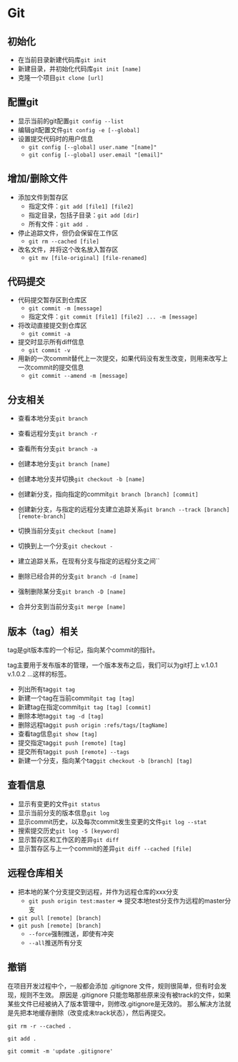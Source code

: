 # Git

## 初始化

- 在当前目录新建代码库`git init`
- 新建目录，并初始化代码库`git init [name]`
- 克隆一个项目`git clone [url]`

## 配置git

- 显示当前的git配置`git config --list`
- 编辑git配置文件`git config -e [--global]`
- 设置提交代码时的用户信息
	- `git config [--global] user.name "[name]"`
	- `git config [--global] user.email "[email]"`

## 增加/删除文件

- 添加文件到暂存区
	- 指定文件：`git add [file1] [file2]`
	- 指定目录，包括子目录：`git add [dir]`
	- 所有文件：`git add .`
- 停止追踪文件，但仍会保留在工作区
	- `git rm --cached [file]`
- 改名文件，并将这个改名放入暂存区
	- `git mv [file-original] [file-renamed]`

## 代码提交

- 代码提交暂存区到仓库区
	- `git commit -m [message]`
	- 指定文件：`git commit [file1] [file2] ... -m [message]`
- 将改动直接提交到仓库区
	- `git commit -a`
- 提交时显示所有diff信息
	- `git commit -v`
- 用新的一次commit替代上一次提交，如果代码没有发生改变，则用来改写上一次commit的提交信息
	- `git commit --amend -m [message]`

## 分支相关

- 查看本地分支`git branch`
- 查看远程分支`git branch -r`
- 查看所有分支`git branch -a`

- 创建本地分支`git branch [name]`
- 创建本地分支并切换`git checkout -b [name]`
- 创建新分支，指向指定的commit`git branch [branch] [commit]`
- 创建新分支，与指定的远程分支建立追踪关系`git branch --track [branch] [remote-branch]`

- 切换当前分支`git checkout [name]`
- 切换到上一个分支`git checkout -`

- 建立追踪关系，在现有分支与指定的远程分支之间``
- 删除已经合并的分支`git branch -d [name]`
- 强制删除某分支`git branch -D [name]`

- 合并分支到当前分支`git merge [name]`

## 版本（tag）相关

tag是git版本库的一个标记，指向某个commit的指针。

tag主要用于发布版本的管理，一个版本发布之后，我们可以为git打上 v.1.0.1 v.1.0.2 …这样的标签。

- 列出所有tag`git tag`
- 新建一个tag在当前commit`git tag [tag]`
- 新建tag在指定commit`git tag [tag] [commit]`
- 删除本地tag`git tag -d [tag]`
- 删除远程tag`git push origin :refs/tags/[tagName]`
- 查看tag信息`git show [tag]`
- 提交指定tag`git push [remote] [tag]`
- 提交所有tag`git push [remote] --tags`
- 新建一个分支，指向某个tag`git checkout -b [branch] [tag]`

## 查看信息

- 显示有变更的文件`git status`
- 显示当前分支的版本信息`git log`
- 显示commit历史，以及每次commit发生变更的文件`git log --stat`
- 搜索提交历史`git log -S [keyword]`
- 显示暂存区和工作区的差异`git diff`
- 显示暂存区与上一个commit的差异`git diff --cached [file]`

## 远程仓库相关

- 把本地的某个分支提交到远程，并作为远程仓库的xxx分支
	- `git push origin test:master` => 提交本地test分支作为远程的master分支
- `git pull [remote] [branch]`
- `git push [remote] [branch]`
	- `--force`强制推送，即使有冲突
	- `--all`推送所有分支

## 撤销

在项目开发过程中个，一般都会添加 .gitignore 文件，规则很简单，但有时会发现，规则不生效。
原因是 .gitignore 只能忽略那些原来没有被track的文件，如果某些文件已经被纳入了版本管理中，则修改.gitignore是无效的。
那么解决方法就是先把本地缓存删除（改变成未track状态），然后再提交。

```
git rm -r --cached .

git add .

git commit -m 'update .gitignore'
```